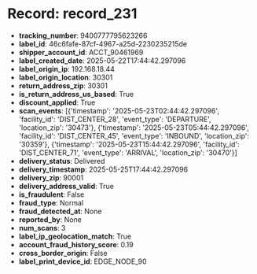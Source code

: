 # Record: record_231

- **tracking_number**: 9400777795623266
- **label_id**: 46c6fafe-87cf-4967-a25d-2230235215de
- **shipper_account_id**: ACCT_90461969
- **label_created_date**: 2025-05-22T17:44:42.297096
- **label_origin_ip**: 192.168.18.44
- **label_origin_location**: 30301
- **return_address_zip**: 30301
- **is_return_address_us_based**: True
- **discount_applied**: True
- **scan_events**: [{'timestamp': '2025-05-23T02:44:42.297096', 'facility_id': 'DIST_CENTER_28', 'event_type': 'DEPARTURE', 'location_zip': '30473'}, {'timestamp': '2025-05-23T05:44:42.297096', 'facility_id': 'DIST_CENTER_45', 'event_type': 'INBOUND', 'location_zip': '30359'}, {'timestamp': '2025-05-23T15:44:42.297096', 'facility_id': 'DIST_CENTER_71', 'event_type': 'ARRIVAL', 'location_zip': '30470'}]
- **delivery_status**: Delivered
- **delivery_timestamp**: 2025-05-25T17:44:42.297096
- **delivery_zip**: 90001
- **delivery_address_valid**: True
- **is_fraudulent**: False
- **fraud_type**: Normal
- **fraud_detected_at**: None
- **reported_by**: None
- **num_scans**: 3
- **label_ip_geolocation_match**: True
- **account_fraud_history_score**: 0.19
- **cross_border_origin**: False
- **label_print_device_id**: EDGE_NODE_90
